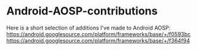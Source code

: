 Android-AOSP-contributions
==========================

Here is a short selection of additions I've made to Android AOSP:
https://android.googlesource.com/platform/frameworks/base/+/f0593bc
https://android.googlesource.com/platform/frameworks/base/+/f364f94
